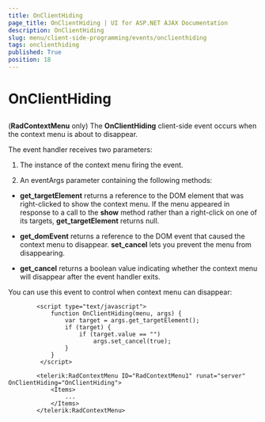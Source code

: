 ```yaml
---
title: OnClientHiding
page_title: OnClientHiding | UI for ASP.NET AJAX Documentation
description: OnClientHiding
slug: menu/client-side-programming/events/onclienthiding
tags: onclienthiding
published: True
position: 18
---
```


# OnClientHiding





## 

(__RadContextMenu__ only) The __OnClientHiding__ client-side event occurs when the context menu is about to disappear.

The event handler receives two parameters:

1. The instance of the context menu firing the event.

1. An eventArgs parameter containing the following methods:

* __get_targetElement__ returns a reference to the DOM element that was right-clicked to show the context menu. If the menu appeared in response to a call to the __show__ method rather than a right-click on one of its targets, __get_targetElement__ returns null.

* __get_domEvent__ returns a reference to the DOM event that caused the context menu to disappear. __set_cancel__ lets you prevent the menu from disappearing.

* __get_cancel__ returns a boolean value indicating whether the context menu will disappear after the event handler exits.

You can use this event to control when context menu can disappear:

````ASPNET
	    <script type="text/javascript">
	        function OnClientHiding(menu, args) {
	            var target = args.get_targetElement();
	            if (target) {
	                if (target.value == "")
	                    args.set_cancel(true);
	            }
	        }
	     </script>
	
	    <telerik:RadContextMenu ID="RadContextMenu1" runat="server" OnClientHiding="OnClientHiding">
	        <Items>
	            ...
	        </Items>
	    </telerik:RadContextMenu>
````


